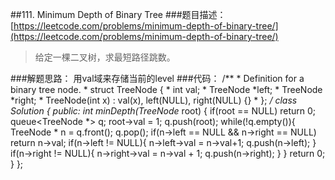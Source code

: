 ##111. Minimum Depth of Binary Tree
###题目描述：[https://leetcode.com/problems/minimum-depth-of-binary-tree/](https://leetcode.com/problems/minimum-depth-of-binary-tree/)
> 给定一棵二叉树，求最短路径跳数。

###解题思路：
用val域来存储当前的level
###代码：
	/**
	 * Definition for a binary tree node.
	 * struct TreeNode {
	 *     int val;
	 *     TreeNode *left;
	 *     TreeNode *right;
	 *     TreeNode(int x) : val(x), left(NULL), right(NULL) {}
	 * };
	 */
	class Solution {
	public:
	    int minDepth(TreeNode* root) {
	        if(root == NULL)
	            return 0;
	        queue<TreeNode *> q;
	        root->val = 1;
	        q.push(root);
	        while(!q.empty()){
	            TreeNode * n = q.front();
	            q.pop();
	            if(n->left == NULL && n->right == NULL)
	                return n->val;
	            if(n->left != NULL){
	                n->left->val = n->val+1;
	                q.push(n->left);
	            }
	            if(n->right != NULL){
	                n->right->val = n->val + 1;
	                q.push(n->right);
	            }
	        }
	        return 0;
	    }
	};